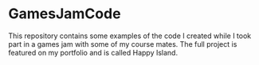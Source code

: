 # GamesJamCode
This repository contains some examples of the code I created while I took part in a games jam with some of my course mates. The full project is featured on my portfolio and is called Happy Island.
